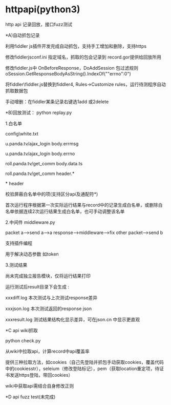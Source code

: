 # httpapi(python3)
http api  记录回放，接口fuzz测试

*A)自动抓包记录

利用fiddler js插件开发完成自动抓包，支持手工增加和删除，支持https

修改fiddlerjsconf.ini 指定域名，抓取的包会记录到 record.gor提供给回放所用

修改fiddler.js中 OnBeforeResponse，DoAddSession 包过滤规则
oSession.GetResponseBodyAsString().IndexOf("\"errno\":0") 

将fiddler\fiddler.js替换到fiddler4, Rules->Customize rules，运行待测程序自动抓取数据包

手动增删：在fiddler某条记录右键选1add 或2delete

*B)回放测试：
python replay.py

1.白名单

config\white.txt

u.panda.tv/ajax_login body.errmsg

u.panda.tv/ajax_login body.errno

roll.panda.tv/get_comm body.data.ts

roll.panda.tv/get_comm header.*

\* header

校验屏蔽白名单中的项(支持区分api及通配符*)

首次运行程序根据第一次实际运行结果与record中的记录生成白名单，或删除白名单依据连续2次运行结果生成白名单，也可手动调整该名单

2.中间件
middleware.py

packet a-->send a-->a response-->middleware-->fix other packet-->send b

支持插件编程

用于解决动态参数 如token

3.测试结果

尚未完成独立报告模块，仅将运行结果打印

运行测试后result目录下会生成 :

xxxdiff.log 本次测试与上次测试response差异

xxxjson.log 本次测试返回的response json

xxxresult.log 测试结果结构化显示差异，可在json.cn 中显示更直观

*C api wiki抓取

python check.py

从wiki中拉取api，计算record中api覆盖率

提供三种拉取方法，如cookies（自己先登陆并抓包手动获取cookies，覆盖代码中的cookiesstr），seleium（修改登陆标记），pem（获取location重定项，待证书发送https登陆，带回cookies）

wiki中获取api需结合自身修改正则

*D api fuzz test(未完成)
